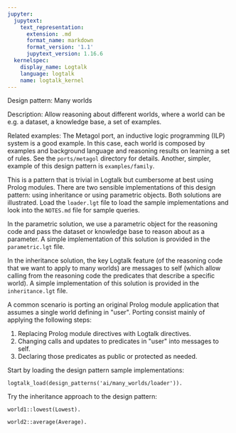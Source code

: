 ```yaml
---
jupyter:
  jupytext:
    text_representation:
      extension: .md
      format_name: markdown
      format_version: '1.1'
      jupytext_version: 1.16.6
  kernelspec:
    display_name: Logtalk
    language: logtalk
    name: logtalk_kernel
---
```


<!--
________________________________________________________________________

This file is part of Logtalk <https://logtalk.org/>  
SPDX-FileCopyrightText: 1998-2025 Paulo Moura <pmoura@logtalk.org>  
SPDX-License-Identifier: Apache-2.0

Licensed under the Apache License, Version 2.0 (the "License");
you may not use this file except in compliance with the License.
You may obtain a copy of the License at

    http://www.apache.org/licenses/LICENSE-2.0

Unless required by applicable law or agreed to in writing, software
distributed under the License is distributed on an "AS IS" BASIS,
WITHOUT WARRANTIES OR CONDITIONS OF ANY KIND, either express or implied.
See the License for the specific language governing permissions and
limitations under the License.
________________________________________________________________________
-->

Design pattern:
	Many worlds

Description:
	Allow reasoning about different worlds, where a world can be e.g.
	a dataset, a knowledge base, a set of examples.

Related examples:
	The Metagol port, an inductive logic programming (ILP) system is
	a good example. In this case, each world is composed by examples
	and background language and reasoning results on learning a set
	of rules. See the `ports/metagol` directory for details. Another,
	simpler, example of this design pattern is `examples/family`.

This is a pattern that is trivial in Logtalk but cumbersome at best
using Prolog modules. There are two sensible implementations of this
design pattern: using inheritance or using parametric objects. Both
solutions are illustrated. Load the `loader.lgt` file to load the
sample implementations and look into the `NOTES.md` file for sample
queries.

In the parametric solution, we use a parametric object for the reasoning
code and pass the dataset or knowledge base to reason about as a parameter.
A simple implementation of this solution is provided in the `parametric.lgt`
file.

In the inheritance solution, the key Logtalk feature (of the reasoning
code that we want to apply to many worlds) are messages to self (which
allow calling from the reasoning code the predicates that describe a
specific world). A simple implementation of this solution is provided
in the `inheritance.lgt` file.

A common scenario is porting an original Prolog module application
that assumes a single world defining in "user". Porting consist mainly
of applying the following steps:

1. Replacing Prolog module directives with Logtalk directives.
2. Changing calls and updates to predicates in "user" into messages to self.
3. Declaring those predicates as public or protected as needed.

Start by loading the design pattern sample implementations:

```logtalk
logtalk_load(design_patterns('ai/many_worlds/loader')).
```

Try the inheritance approach to the design pattern:

```logtalk
world1::lowest(Lowest).
```

<!--
Lowest = 17.8.
-->

```logtalk
world2::average(Average).
```

<!--
Average = 11.566666666666668.
-->
